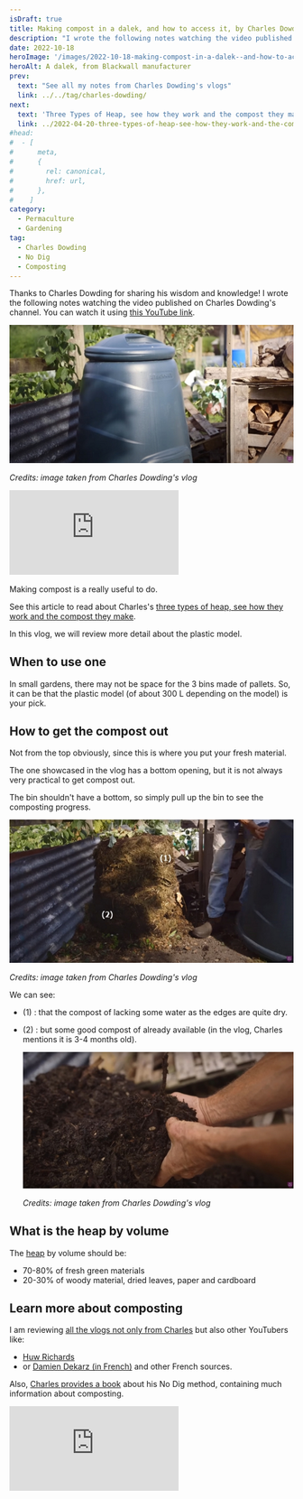 ```yaml
---
isDraft: true
title: Making compost in a dalek, and how to access it, by Charles Dowding
description: "I wrote the following notes watching the video published on Charles Dowding's channel"
date: 2022-10-18
heroImage: '/images/2022-10-18-making-compost-in-a-dalek--and-how-to-access-it-charles-dowding-hero.jpg'
heroAlt: A dalek, from Blackwall manufacturer
prev:
  text: "See all my notes from Charles Dowding's vlogs"
  link: ../../tag/charles-dowding/
next:
  text: 'Three Types of Heap, see how they work and the compost they make'
  link: ../2022-04-20-three-types-of-heap-see-how-they-work-and-the-compost-they-make-charles-dowding
#head:
#  - [
#      meta,
#      {
#        rel: canonical,
#        href: url,
#      },
#    ]
category:
  - Permaculture
  - Gardening
tag:
  - Charles Dowding
  - No Dig
  - Composting
---
```


Thanks to Charles Dowding for sharing his wisdom and knowledge!
I wrote the following notes watching the video published on Charles Dowding's channel.
You can watch it using [this YouTube link](https://www.youtube.com/watch?v=2scvQgm6HFw).

![A dalek, from Blackwall manufacturer](./images/2022-10-18-making-compost-in-a-dalek--and-how-to-access-it-charles-dowding-hero.jpg)

_Credits: image taken from Charles Dowding's vlog_

<!-- markdownlint-disable MD033 -->
<iframe class="newsletter-embed" src="https://thetooltip.substack.com/embed" frameborder="0" scrolling="no"></iframe>

Making compost is a really useful to do.

See this article to read about Charles's [three types of heap, see how they work and the compost they make](../2022-04-20-three-types-of-heap-see-how-they-work-and-the-compost-they-make-charles-dowding).

In this vlog, we will review more detail about the plastic model.

## When to use one

In small gardens, there may not be space for the 3 bins made of pallets.
So, it can be that the plastic model (of about 300 L depending on the model) is your pick.

## How to get the compost out

Not from the top obviously, since this is where you put your fresh material.

The one showcased in the vlog has a bottom opening, but it is not always very practical to get compost out.

The bin shouldn't have a bottom, so simply pull up the bin to see the composting progress.

![Compost in the making](./images/compost-in-progress.jpg)

_Credits: image taken from Charles Dowding's vlog_

We can see:

- (1) : that the compost of lacking some water as the edges are quite dry.
- (2) : but some good compost of already available (in the vlog, Charles mentions it is 3-4 months old).

  ![Compost is ready](./images/ready-compost.jpg)

  _Credits: image taken from Charles Dowding's vlog_

## What is the heap by volume

The [heap](https://www.google.com/search?q=heap+meaning) by volume should be:

- 70-80% of fresh green materials
- 20-30% of woody material, dried leaves, paper and cardboard

## Learn more about composting

I am reviewing [all the vlogs not only from Charles](../../tag/charles-dowding/) but also other YouTubers like:

- [Huw Richards](../../tag/huw-richards/)
- or [Damien Dekarz (in French)](../../fr/articles/2022-09-12-toutes-mes-notes-sur-les-videos-de-Permaculture-agroecologie-etc/README.md) and other French sources.

Also, [Charles provides a book](https://amzn.to/3ELjByW) about his No Dig method, containing much information about composting.

<!-- markdownlint-disable MD033 -->
<iframe class="newsletter-embed" src="https://thetooltip.substack.com/embed" frameborder="0" scrolling="no"></iframe>
